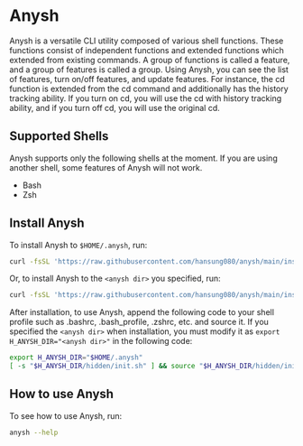 # Anysh
Anysh is a versatile CLI utility composed of various shell functions. These functions consist of independent functions
and extended functions which extended from existing commands. A group of functions is called a feature, and a group of
features is called a group. Using Anysh, you can see the list of features, turn on/off features, and update features.
For instance, the cd function is extended from the cd command and additionally has the history tracking ability. If you
turn on cd, you will use the cd with history tracking ability, and if you turn off cd, you will use the original cd.

## Supported Shells
Anysh supports only the following shells at the moment. If you are using another shell, some features of Anysh will not
work.
- Bash
- Zsh

## Install Anysh
To install Anysh to `$HOME/.anysh`, run:
```sh
curl -fsSL 'https://raw.githubusercontent.com/hansung080/anysh/main/install/install.sh' | bash
``` 

Or, to install Anysh to the `<anysh dir>` you specified, run:
```sh
curl -fsSL 'https://raw.githubusercontent.com/hansung080/anysh/main/install/install.sh' | bash -s -- -p <anysh dir>
```

After installation, to use Anysh, append the following code to your shell profile such as .bashrc, .bash_profile, .zshrc,
etc. and source it. If you specified the `<anysh dir>` when installation, you must modify it as `export H_ANYSH_DIR="<anysh dir>"`
in the following code:
```sh
export H_ANYSH_DIR="$HOME/.anysh"
[ -s "$H_ANYSH_DIR/hidden/init.sh" ] && source "$H_ANYSH_DIR/hidden/init.sh" now
```

## How to use Anysh
To see how to use Anysh, run:
```sh
anysh --help
```

